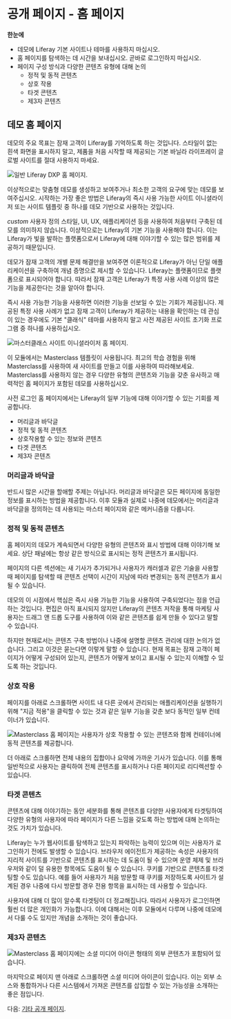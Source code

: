 # 공개 페이지 - 홈 페이지

**한눈에**

* 데모에 Liferay 기본 사이트나 테마를 사용하지 마십시오.
* 홈 페이지를 탐색하는 데 시간을 보내십시오. 곧바로 로그인하지 마십시오.
* 페이지 구성 방식과 다양한 콘텐츠 유형에 대해 논의
  * 정적 및 동적 콘텐츠
  * 상호 작용
  * 타겟 콘텐츠
  * 제3자 콘텐츠

## 데모 홈 페이지

데모의 주요 목표는 잠재 고객이 Liferay를 기억하도록 하는 것입니다. 스타일이 없는 흰색 화면을 표시하지 말고, 제품을 처음 시작할 때 제공되는 기본 바닐라 라이프레이 글로벌 사이트를 절대 사용하지 마세요.

![일반 Liferay DXP 홈 페이지.](./demo-home-page/images/01.png)

이상적으로는 맞춤형 데모를 생성하고 보여주거나 최소한 고객의 요구에 맞는 데모를 보여주십시오. 시작하는 가장 좋은 방법은 Liferay의 즉시 사용 가능한 사이트 이니셜라이저 또는 사이트 템플릿 중 하나를 데모 기반으로 사용하는 것입니다.

_custom_ 사용자 정의 스타일, UI, UX, 애플리케이션 등을 사용하여 처음부터 구축된 데모를 의미하지 않습니다. 이상적으로는 Liferay의 기본 기능을 사용해야 합니다. 이는 Liferay가 빛을 발하는 플랫폼으로서 Liferay에 대해 이야기할 수 있는 많은 범위를 제공하기 때문입니다.

데모가 잠재 고객의 개별 문제 해결만을 보여주면 이론적으로 Liferay가 아닌 단일 애플리케이션을 구축하여 개념 증명으로 제시할 수 있습니다. Liferay는 플랫폼이므로 플랫폼으로 표시되어야 합니다. 따라서 잠재 고객은 Liferay가 특정 사용 사례 이상의 많은 기능을 제공한다는 것을 알아야 합니다.

즉시 사용 가능한 기능을 사용하면 이러한 기능을 선보일 수 있는 기회가 제공됩니다. 제공된 특정 사용 사례가 없고 잠재 고객이 Liferay가 제공하는 내용을 확인하는 데 관심이 있는 경우에도 기본 "클래식" 테마를 사용하지 말고 사전 제공된 사이트 초기화 프로그램 중 하나를 사용하십시오.

![마스터클래스 사이트 이니셜라이저 홈 페이지.](./demo-home-page/images/02.png)

이 모듈에서는 Masterclass 템플릿이 사용됩니다. 최고의 학습 경험을 위해 Masterclass를 사용하여 새 사이트를 만들고 이를 사용하여 따라해보세요. Masterclass를 사용하지 않는 경우 다양한 유형의 콘텐츠와 기능을 갖춘 유사하고 매력적인 홈 페이지가 포함된 데모를 사용하십시오.

사전 로그인 홈 페이지에서는 Liferay의 일부 기능에 대해 이야기할 수 있는 기회를 제공합니다.

* 머리글과 바닥글
* 정적 및 동적 콘텐츠
* 상호작용할 수 있는 정보와 콘텐츠
* 타겟 콘텐츠
* 제3자 콘텐츠

### 머리글과 바닥글

반드시 많은 시간을 할애할 주제는 아닙니다. 머리글과 바닥글은 모든 페이지에 동일한 정보를 표시하는 방법을 제공합니다. 이후 모듈과 실제로 나중에 데모에서는 머리글과 바닥글을 정의하는 데 사용되는 마스터 페이지와 같은 메커니즘을 다룹니다.

### 정적 및 동적 콘텐츠

홈 페이지의 데모가 계속되면서 다양한 유형의 콘텐츠와 표시 방법에 대해 이야기해 보세요. 상단 패널에는 항상 같은 방식으로 표시되는 정적 콘텐츠가 표시됩니다.

페이지의 다른 섹션에는 새 기사가 추가되거나 사용자가 캐러셀과 같은 기술을 사용할 때 페이지를 탐색할 때 콘텐츠 선택이 시간이 지남에 따라 변경되는 동적 콘텐츠가 표시될 수 있습니다.

데모의 이 시점에서 핵심은 즉시 사용 가능한 기능을 사용하여 구축되었다는 점을 언급하는 것입니다. 편집은 아직 표시되지 않지만 Liferay의 콘텐츠 저작을 통해 마케팅 사용자는 드래그 앤 드롭 도구를 사용하여 이와 같은 콘텐츠를 쉽게 만들 수 있다고 말할 수 있습니다.

하지만 현재로서는 콘텐츠 구축 방법이나 나중에 설명할 콘텐츠 관리에 대한 논의가 없습니다. 그리고 이것은 묻는다면 이렇게 말할 수 있습니다. 현재 목표는 잠재 고객이 페이지가 어떻게 구성되어 있는지, 콘텐츠가 어떻게 보이고 표시될 수 있는지 이해할 수 있도록 하는 것입니다.

### 상호 작용

페이지를 아래로 스크롤하면 사이트 내 다른 곳에서 관리되는 애플리케이션을 실행하기 위해 "지금 적용"을 클릭할 수 있는 것과 같은 일부 기능을 갖춘 보다 동적인 일부 컨테이너가 있습니다.

![Masterclass 홈 페이지는 사용자가 상호 작용할 수 있는 콘텐츠와 함께 컨테이너에 동적 콘텐츠를 제공합니다.](./demo-home-page/images/03.png)

더 아래로 스크롤하면 전체 내용의 집합이나 요약에 가까운 기사가 있습니다. 이를 통해 일반적으로 사용자는 클릭하여 전체 콘텐츠를 표시하거나 다른 페이지로 리디렉션할 수 있습니다.

### 타겟 콘텐츠

콘텐츠에 대해 이야기하는 동안 세분화를 통해 콘텐츠를 다양한 사용자에게 타겟팅하여 다양한 유형의 사용자에 따라 페이지가 다른 느낌을 갖도록 하는 방법에 대해 논의하는 것도 가치가 있습니다.

Liferay는 누가 웹사이트를 탐색하고 있는지 파악하는 능력이 있으며 이는 사용자가 로그인하기 전에도 발생할 수 있습니다. 브라우저 에이전트가 제공하는 속성은 사용자의 지리적 사이트를 기반으로 콘텐츠를 표시하는 데 도움이 될 수 있으며 운영 체제 및 브라우저와 같이 덜 유용한 항목에도 도움이 될 수 있습니다. 쿠키를 기반으로 콘텐츠를 타겟팅할 수도 있습니다. 예를 들어 사용자가 처음 방문할 때 쿠키를 저장하도록 사이트가 설계된 경우 나중에 다시 방문할 경우 전용 항목을 표시하는 데 사용할 수 있습니다.

사용자에 대해 더 많이 알수록 타겟팅이 더 정교해집니다. 따라서 사용자가 로그인하면 훨씬 더 많은 개인화가 가능합니다. 이에 대해서는 이후 모듈에서 다루며 나중에 데모에서 다룰 수도 있지만 개념을 소개하는 것이 좋습니다.

### 제3자 콘텐츠

![Masterclass 홈 페이지에는 소셜 미디어 아이콘 형태의 외부 콘텐츠가 포함되어 있습니다.](./demo-home-page/images/04.png)

마지막으로 페이지 맨 아래로 스크롤하면 소셜 미디어 아이콘이 있습니다. 이는 외부 소스와 통합하거나 다른 시스템에서 가져온 콘텐츠를 삽입할 수 있는 가능성을 소개하는 좋은 점입니다.

다음: [기타 공개 페이지](./other-public-pages.md).

